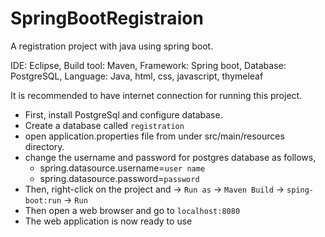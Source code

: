 # SpringBootRegistraion
A registration project with java using spring boot.

IDE:  Eclipse,
Build tool: Maven,
Framework:  Spring boot,
Database:   PostgreSQL,
Language:   Java, html, css, javascript, thymeleaf

It is recommended to have internet connection for running this project.

- First, install PostgreSql and configure database.
- Create a database called `registration`
- open application.properties file from under src/main/resources directory.
- change the username and password for postgres database as follows,
  - spring.datasource.username=`user name`
  - spring.datasource.password=`password`
- Then, right-click on the project and -> `Run as` -> `Maven Build` -> `sping-boot:run` -> `Run`
- Then open a web browser and go to `localhost:8080`
- The web application is now ready to use

